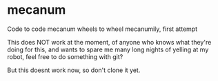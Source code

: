 # mecanum
Code to code mecanum wheels to wheel mecanumily, first attempt

This does NOT work at the moment, of anyone who knows what they're doing for this, and wants to spare me many long nights of yelling at my robot, feel free to do something with git? 

But this doesnt work now, so don't clone it yet. 
